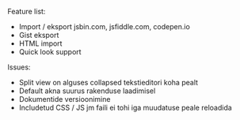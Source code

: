 Feature list:

- Import / eksport jsbin.com, jsfiddle.com, codepen.io
- Gist eksport
- HTML import
- Quick look support

Issues:

- Split view on alguses collapsed tekstieditori koha pealt
- Default akna suurus rakenduse laadimisel
- Dokumentide versioonimine
- Includetud CSS / JS jm faili ei tohi iga muudatuse peale reloadida

